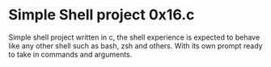 # Simple Shell project 0x16.c

Simple shell project written in c, the shell experience is expected to behave like any other shell such as bash, zsh and others. With its own prompt ready to take in commands and arguments.
